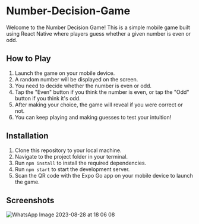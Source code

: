 # Number-Decision-Game

Welcome to the Number Decision Game! This is a simple mobile game built using React Native where players guess whether a given number is even or odd.

## How to Play

1. Launch the game on your mobile device.
2. A random number will be displayed on the screen.
3. You need to decide whether the number is even or odd.
4. Tap the "Even" button if you think the number is even, or tap the "Odd" button if you think it's odd.
5. After making your choice, the game will reveal if you were correct or not.
6. You can keep playing and making guesses to test your intuition!

## Installation

1. Clone this repository to your local machine.
2. Navigate to the project folder in your terminal.
3. Run `npm install` to install the required dependencies.
4. Run `npm start` to start the development server.
5. Scan the QR code with the Expo Go app on your mobile device to launch the game.

## Screenshots

![WhatsApp Image 2023-08-28 at 18 06 08](https://github.com/nisaefendioglu/Number-Decision-Game/assets/48391281/1416532f-e49c-45af-824c-6f3e44858b71)
